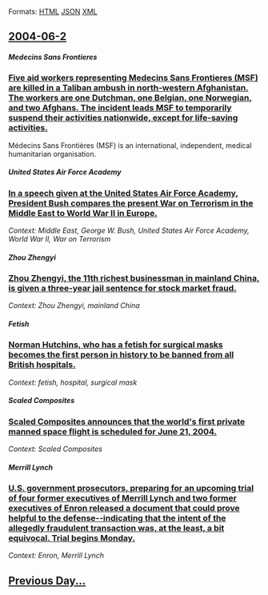 
Formats: [HTML](2004/06/2/index.html)  [JSON](2004/06/2/index.json)  [XML](2004/06/2/index.xml)  

## [2004-06-2](/news/2004/06/2/index.md)

##### Medecins Sans Frontieres
### [ Five aid workers representing Medecins Sans Frontieres (MSF) are killed in a Taliban ambush in north-western Afghanistan. The workers are one Dutchman, one Belgian, one Norwegian, and two Afghans. The incident leads MSF to temporarily suspend their activities nationwide, except for life-saving activities. ](/news/2004/06/2/five-aid-workers-representing-ma-c-decins-sans-frontia-res-msf-are-killed-in-a-taliban-ambush-in-north-western-afghanistan-the-workers-are.md)
Médecins Sans Frontières (MSF) is an international, independent, medical humanitarian organisation.

##### United States Air Force Academy
### [ In a speech given at the United States Air Force Academy, President Bush compares the present War on Terrorism in the Middle East to World War&nbsp;II in Europe. ](/news/2004/06/2/in-a-speech-given-at-the-united-states-air-force-academy-president-bush-compares-the-present-war-on-terrorism-in-the-middle-east-to-world.md)
_Context: Middle East, George W. Bush, United States Air Force Academy, World War&nbsp;II, War on Terrorism_

##### Zhou Zhengyi
### [ Zhou Zhengyi, the 11th richest businessman in mainland China, is given a three-year jail sentence for stock market fraud. ](/news/2004/06/2/zhou-zhengyi-the-11th-richest-businessman-in-mainland-china-is-given-a-three-year-jail-sentence-for-stock-market-fraud.md)
_Context: Zhou Zhengyi, mainland China_

##### Fetish
### [ Norman Hutchins, who has a fetish for surgical masks becomes the first person in history to be banned from all British hospitals. ](/news/2004/06/2/norman-hutchins-who-has-a-fetish-for-surgical-masks-becomes-the-first-person-in-history-to-be-banned-from-all-british-hospitals.md)
_Context: fetish, hospital, surgical mask_

##### Scaled Composites
### [ Scaled Composites announces that the world's first private manned space flight is scheduled for June 21, 2004. ](/news/2004/06/2/scaled-composites-announces-that-the-world-s-first-private-manned-space-flight-is-scheduled-for-june-21-2004.md)
_Context: Scaled Composites_

##### Merrill Lynch
### [ U.S. government prosecutors, preparing for an upcoming trial of four former executives of Merrill Lynch and two former executives of Enron released a document that could prove helpful to the defense--indicating that the intent of the allegedly fraudulent transaction was, at the least, a bit equivocal. Trial begins Monday. ](/news/2004/06/2/u-s-government-prosecutors-preparing-for-an-upcoming-trial-of-four-former-executives-of-merrill-lynch-and-two-former-executives-of-enron.md)
_Context: Enron, Merrill Lynch_

## [Previous Day...](/news/2004/06/1/index.md)

